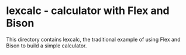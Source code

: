# lexcalc - calculator with Flex and Bison

This directory contains lexcalc, the traditional example of using Flex and
Bison to build a simple calculator.

<!---
Local Variables:
fill-column: 76
ispell-dictionary: "american"
End:

Copyright (C) 2018-2020 Free Software Foundation, Inc.

This file is part of Bison, the GNU Compiler Compiler.

Permission is granted to copy, distribute and/or modify this document
under the terms of the GNU Free Documentation License, Version 1.3 or
any later version published by the Free Software Foundation; with no
Invariant Sections, with no Front-Cover Texts, and with no Back-Cover
Texts.  A copy of the license is included in the "GNU Free
Documentation License" file as part of this distribution.
--->
